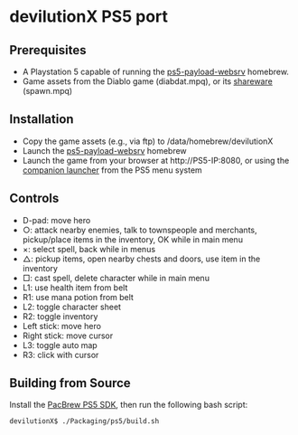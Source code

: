 # devilutionX PS5 port

## Prerequisites
- A Playstation 5 capable of running the [ps5-payload-websrv][websrv] homebrew.
- Game assets from the Diablo game (diabdat.mpq),
  or its [shareware][shareware] (spawn.mpq)

## Installation
- Copy the game assets (e.g., via ftp) to /data/homebrew/devilutionX
- Launch the [ps5-payload-websrv][websrv] homebrew
- Launch the game from your browser at http://PS5-IP:8080, or using the
  [companion launcher][launcher] from the PS5 menu system

## Controls
- D-pad: move hero
- ○: attack nearby enemies, talk to townspeople and merchants, pickup/place
     items in the inventory, OK while in main menu
- ×: select spell, back while in menus
- △: pickup items, open nearby chests and doors, use item in the inventory
- □: cast spell, delete character while in main menu
- L1: use health item from belt
- R1: use mana potion from belt
- L2: toggle character sheet
- R2: toggle inventory
- Left stick: move hero
- Right stick: move cursor
- L3: toggle auto map
- R3: click with cursor

## Building from Source
Install the [PacBrew PS5 SDK][pacbrew], then run the following
 bash script:
```console
devilutionX$ ./Packaging/ps5/build.sh
```

[shareware]: http://ftp.blizzard.com/pub/demos/diablosw.exe
[pacbrew]: https://github.com/ps5-payload-dev/pacbrew-repo
[websrv]: https://github.com/ps5-payload-dev/websrv
[launcher]: https://github.com/ps5-payload-dev/websrv/blob/master/homebrew/IV9999-FAKE00000_00-HOMEBREWLOADER01.pkg?raw=true
